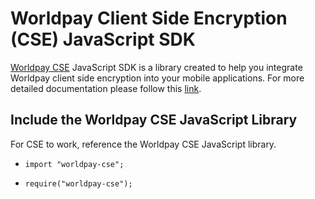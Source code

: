 # Worldpay Client Side Encryption (CSE) JavaScript SDK

[Worldpay CSE](https://developer.worldpay.com/docs/wpg/clientsideencryption) JavaScript SDK is a library created to help you integrate Worldpay client side encryption into your mobile applications. For more detailed documentation please follow this [link](https://developer.worldpay.com/docs/wpg/clientsideencryption/javascript-integration).

## Include the Worldpay CSE JavaScript Library

For CSE to work, reference the Worldpay CSE JavaScript library.

- ```
  import "worldpay-cse";
  ```

- ```
  require("worldpay-cse");
  ```

